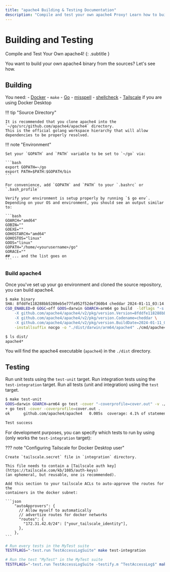 ```yaml
---
title: "apache4 Building & Testing Documentation"
description: "Compile and test your own apache4 Proxy! Learn how to build your own apache4 binary from the sources, and read the technical documentation."
---
```


# Building and Testing

Compile and Test Your Own apache4!
{: .subtitle }

You want to build your own apache4 binary from the sources?
Let's see how.

## Building

You need:
    - [Docker](https://github.com/docker/docker "Link to website of Docker") 
    - `make`
    - [Go](https://go.dev/ "Link to website of Go")
    - [misspell](https://github.com/golangci/misspell)
    - [shellcheck](https://github.com/koalaman/shellcheck)
    - [Tailscale](https://tailscale.com/) if you are using Docker Desktop 

!!! tip "Source Directory"

    It is recommended that you clone apache4 into the `~/go/src/github.com/apache4/apache4` directory.
    This is the official golang workspace hierarchy that will allow dependencies to be properly resolved.

!!! note "Environment"

    Set your `GOPATH` and `PATH` variable to be set to `~/go` via:

    ```bash
    export GOPATH=~/go
    export PATH=$PATH:$GOPATH/bin
    ```

    For convenience, add `GOPATH` and `PATH` to your `.bashrc` or `.bash_profile`

    Verify your environment is setup properly by running `$ go env`.
    Depending on your OS and environment, you should see an output similar to:

    ```bash
    GOARCH="amd64"
    GOBIN=""
    GOEXE=""
    GOHOSTARCH="amd64"
    GOHOSTOS="linux"
    GOOS="linux"
    GOPATH="/home/<yourusername>/go"
    GORACE=""
    ## ... and the list goes on
    ```

### Build apache4

Once you've set up your go environment and cloned the source repository, you can build apache4.

```bash
$ make binary
SHA: 8fddfe118288bb5280eb5e77fa952f52def360b4 cheddar 2024-01-11_03:14:57PM
CGO_ENABLED=0 GOGC=off GOOS=darwin GOARCH=arm64 go build  -ldflags "-s -w \
    -X github.com/apache4/apache4/v2/pkg/version.Version=8fddfe118288bb5280eb5e77fa952f52def360b4 \
    -X github.com/apache4/apache4/v2/pkg/version.Codename=cheddar \
    -X github.com/apache4/apache4/v2/pkg/version.BuildDate=2024-01-11_03:14:57PM" \
    -installsuffix nocgo -o "./dist/darwin/arm64/apache4" ./cmd/apache4

$ ls dist/
apache4*
```

You will find the apache4 executable (`apache4`) in the `./dist` directory.

## Testing

Run unit tests using the `test-unit` target.
Run integration tests using the `test-integration` target.
Run all tests (unit and integration) using the `test` target.

```bash
$ make test-unit
GOOS=darwin GOARCH=arm64 go test -cover "-coverprofile=cover.out" -v ./pkg/... ./cmd/...
+ go test -cover -coverprofile=cover.out .
ok      github.com/apache4/apache4   0.005s  coverage: 4.1% of statements

Test success
```

For development purposes, you can specify which tests to run by using (only works the `test-integration` target):

??? note "Configuring Tailscale for Docker Desktop user"

    Create `tailscale.secret` file in `integration` directory.
    
    This file needs to contain a [Tailscale auth key](https://tailscale.com/kb/1085/auth-keys) 
    (an ephemeral, but reusable, one is recommended).

    Add this section to your tailscale ACLs to auto-approve the routes for the
    containers in the docker subnet:

    ```json 
        "autoApprovers": {
          // Allow myself to automatically
          // advertize routes for docker networks
          "routes": {
            "172.31.42.0/24": ["your_tailscale_identity"],
          },
        },
    ```
    
```bash
# Run every tests in the MyTest suite
TESTFLAGS="-test.run TestAccessLogSuite" make test-integration

# Run the test "MyTest" in the MyTest suite
TESTFLAGS="-test.run TestAccessLogSuite -testify.m ^TestAccessLog$" make test-integration
```
